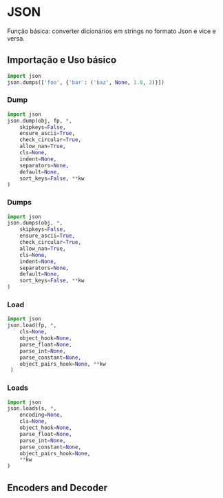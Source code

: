 # JSON

Função básica: converter dicionários em strings no formato Json e vice e versa.

## Importação e Uso básico

```python
import json
json.dumps(['foo', {'bar': ('baz', None, 1.0, 2)}])
```

### Dump

```python
import json
json.dump(obj, fp, *,
    skipkeys=False,
    ensure_ascii=True,
    check_circular=True,
    allow_nan=True,
    cls=None,
    indent=None,
    separators=None,
    default=None,
    sort_keys=False, **kw
)
```

### Dumps

```python
import json
json.dumps(obj, *,
    skipkeys=False,
    ensure_ascii=True,
    check_circular=True,
    allow_nan=True,
    cls=None,
    indent=None,
    separators=None,
    default=None,
    sort_keys=False, **kw
)
```

### Load

```python
import json
json.load(fp, *,
    cls=None,
    object_hook=None,
    parse_float=None,
    parse_int=None,
    parse_constant=None,
    object_pairs_hook=None, **kw
 )
```

### Loads

```python
import json
json.loads(s, *,
    encoding=None, 
    cls=None, 
    object_hook=None,
    parse_float=None,
    parse_int=None,
    parse_constant=None,
    object_pairs_hook=None,
    **kw
)
```

## Encoders and Decoder
